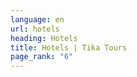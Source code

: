 ```yaml
---
language: en
url: hotels
heading: Hotels
title: Hotels | Tika Tours
page_rank: "6"
---
```

<div class="row content-row"><!-- 905 (0)-->

</div>
